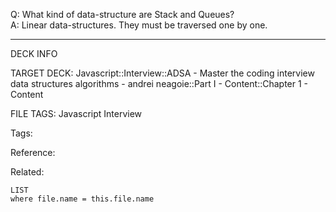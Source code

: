 Q: What kind of data-structure are Stack and Queues?  
A: Linear data-structures. They must be traversed one by one.
<!--ID: 1690027055819-->

---

DECK INFO

TARGET DECK: Javascript::Interview::ADSA - Master the coding interview data structures algorithms - andrei neagoie::Part I - Content::Chapter 1 - Content

FILE TAGS: Javascript Interview

Tags:

Reference:

Related:

```dataview
LIST
where file.name = this.file.name
```
